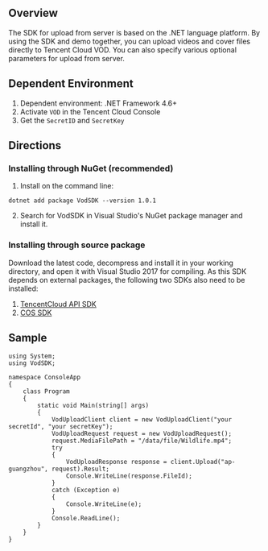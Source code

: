 ## Overview

The SDK for upload from server is based on the .NET language platform. By using the SDK and demo together, you can upload videos and cover files directly to Tencent Cloud VOD. You can also specify various optional parameters for upload from server.

## Dependent Environment
1. Dependent environment: .NET Framework 4.6+
2. Activate `VOD` in the Tencent Cloud Console
3. Get the `SecretID` and `SecretKey`

## Directions

### Installing through NuGet (recommended)
1. Install on the command line: 

```
dotnet add package VodSDK --version 1.0.1
```

2. Search for VodSDK in Visual Studio's NuGet package manager and install it.


### Installing through source package

Download the latest code, decompress and install it in your working directory, and open it with Visual Studio 2017 for compiling. As this SDK depends on external packages, the following two SDKs also need to be installed: 
1. [TencentCloud API SDK](https://github.com/TencentCloud/tencentcloud-sdk-dotnet)
2. [COS SDK](https://github.com/tencentyun/qcloud-sdk-dotnet)

## Sample

```
using System;
using VodSDK;

namespace ConsoleApp
{
    class Program
    {
        static void Main(string[] args)
        {
            VodUploadClient client = new VodUploadClient("your secretId", "your secretKey");
            VodUploadRequest request = new VodUploadRequest();
            request.MediaFilePath = "/data/file/Wildlife.mp4";
            try
            {
                VodUploadResponse response = client.Upload("ap-guangzhou", request).Result;
                Console.WriteLine(response.FileId);
            }
            catch (Exception e)
            {
                Console.WriteLine(e);
            }
            Console.ReadLine();
        }
    }
}
```
